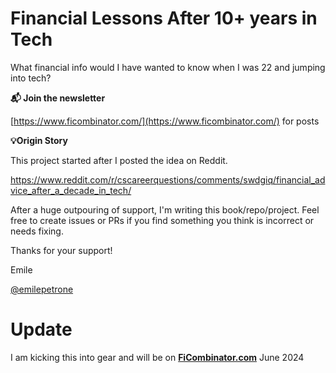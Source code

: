 # Financial Lessons After 10+ years in Tech
What financial info would I have wanted to know when I was 22 and jumping into tech?

**📬 Join the newsletter** 

[https://www.ficombinator.com/](https://www.ficombinator.com/) for posts

**💡Origin Story**

This project started after I posted the idea on Reddit. 

https://www.reddit.com/r/cscareerquestions/comments/swdgiq/financial_advice_after_a_decade_in_tech/

After a huge outpouring of support, I'm writing this book/repo/project. Feel free to create issues or PRs if you find something you think is incorrect or needs fixing. 

Thanks for your support!

Emile 

[@emilepetrone](https://www.twitter.com/emilepetrone)

# Update
I am kicking this into gear and will be on **[FiCombinator.com](https://www.ficombinator.com/)**
June 2024
